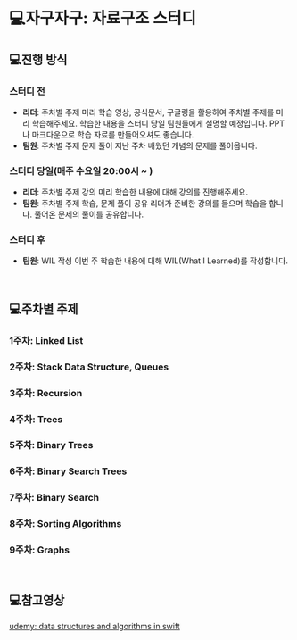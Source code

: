 # 💻자구자구: 자료구조 스터디

## 💻진행 방식
### 스터디 전
 - **리더**: 주차별 주제 미리 학습
영상, 공식문서, 구글링을 활용하여 주차별 주제를 미리 학습해주세요.
학습한 내용을 스터디 당일 팀원들에게 설명할 예정입니다.
PPT나 마크다운으로 학습 자료를 만들어오셔도 좋습니다.
 - **팀원**: 주차별 주제 문제 풀이
지난 주차 배웠던 개념의 문제를 풀어옵니다.

### 스터디 당일(매주 수요일 20:00시 ~ )
 - **리더**: 주차별 주제 강의
미리 학습한 내용에 대해 강의를 진행해주세요.
 - **팀원**: 주차별 주제 학습, 문제 풀이 공유
리더가 준비한 강의를 들으며 학습을 합니다.
풀어온 문제의 풀이를 공유합니다.

### 스터디 후
 - **팀원**: WIL 작성
이번 주 학습한 내용에 대해 WIL(What I Learned)를 작성합니다.

<br/>

## 💻주차별 주제
### 1주차: Linked List
### 2주차: Stack Data Structure, Queues
### 3주차: Recursion
### 4주차: Trees
### 5주차: Binary Trees
### 6주차: Binary Search Trees
### 7주차: Binary Search
### 8주차: Sorting Algorithms
### 9주차: Graphs

<br/>

## 💻참고영상
[udemy: data structures and algorithms in swift](https://www.udemy.com/course/data-structures-and-algorithms-in-swift/learn/lecture/12214650#content)

